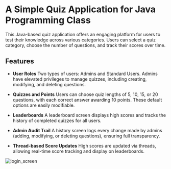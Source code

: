 
# A Simple Quiz Application for Java Programming Class

This Java-based quiz application offers an engaging platform for users to test their knowledge across various categories. Users can select a quiz category, choose the number of questions, and track their scores over time.
## Features

- **User Roles**
Two types of users: Admins and Standard Users. Admins have elevated privileges to manage quizzes, including creating, modifying, and deleting questions.

- **Quizzes and Points**
Users can choose quiz lengths of 5, 10, 15, or 20 questions, with each correct answer awarding 10 points. These default options are easily modifiable.

- **Leaderboards**
A leaderboard screen displays high scores and tracks the history of completed quizzes for all users.

- **Admin Audit Trail**
A history screen logs every change made by admins (adding, modifying, or deleting questions), ensuring full transparency.

- **Thread-based Score Updates**
High scores are updated via threads, allowing real-time score tracking and display on leaderboards.


![login_screen](https://user-images.githubusercontent.com/110913178/218225616-bdf1a8b0-223e-435f-a6e2-aa8da075469a.png)

